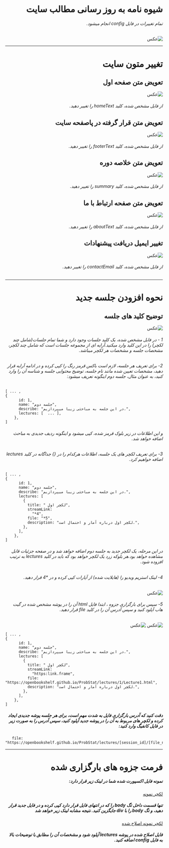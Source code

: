 <div dir="rtl">
  <h1>شیوه نامه به روز رسانی مطالب سایت</h1>
<h6>
تمام تغییرات در فایل config انجام میشود.
</h6>

![عکس  ](https://i.postimg.cc/N0VJmXmm/config.png)

<hr/>
<h1>
تغییر متون سایت
</h1>


<h2>
تعویض متن صفحه اول
</h2>

![عکس  ](https://i.postimg.cc/5tZg6VWm/home.png)

<h6>
از فایل مشخص شده، کلید homeText را تغییر دهید.
</h6>

<h2>
تعویض متن قرار گرفته در پاصفحه سایت</h2>

![عکس  ](https://i.postimg.cc/cLLXzhcf/footer.png)

<h6>
از فایل مشخص شده، کلید footerText را تغییر دهید.
</h6>

<h2>
تعویض متن خلاصه دوره
</h2>

![عکس  ](https://i.postimg.cc/wBtFqBZv/summary.png)

<h6>
از فایل مشخص شده، کلید summary را تغییر دهید.
</h6>

<h2>
تعویض متن صفحه ارتباط با ما
</h2>

![عکس  ](https://i.postimg.cc/wMYwbdWB/contact.png)

<h6>
از فایل مشخص شده، کلید aboutText را تغییر دهید.
</h6>


<h2>
تغییر ایمیل دریافت پیشنهادات
</h2>

![عکس  ](https://i.postimg.cc/XJC28vkh/email.png)

<h6>
از فایل مشخص شده، کلید contactEmail را تغییر دهید.
</h6>

<hr>
<h1>نحوه افزودن جلسه جدید</h1>


<h2>
توضیح کلید های جلسه
</h2>

![عکس  ](https://i.postimg.cc/zBKjhcJY/sessions.png)

<h6>
1 - در فایل مشخص شده، یک کلید جلسات وجود دارد و شما تمام جلسات(شامل چند لکچر) را در این کلید وارد میکنید.آرایه ای از مجموعه جلسات است که شامل چند لکچر، مشخصات جلسه و مشخصات هر لکچر میباشد.
</h6>


<h6>
2-
برای تعریف هر جلسه، لازم است  باکس قرمز رنگ را کپی کرده و در ادامه آرایه قرار دهید، مشخصات تعیین شده مانند نام جلسه، توضیح محتوایی جلسه و شناسه آن را وارد کنید، به عنوان مثال، جلسه دوم اینگونه تعریف میشود:
</h6>
<div dir="ltr">

```
[ ... ,
{
      id: 1,
      name: "جلسه دوم",
      describe: "در این جلسه به مباحثی زیبا میپردازیم.",
      lectures: [  ... ],
    },
]
```

</div>

<h6>
و این اطلاعات در زیر بلوک قرمز شده، کپی میشود و اینگونه ردیف جدیدی به مباحث اضافه خواهد شد.
</h6>

<h6>
3- برای تعریف لکچر های یک جلسه، اطلاعات هرکدام را در {} جداگانه در کلید lectures اضافه خواهیم کرد.
</h6>


<div dir="ltr">

```
[ ... ,
{
      id: 1,
      name: "جلسه دوم",
      describe: "در این جلسه به مباحثی زیبا میپردازیم.",
      lectures: [ 
        {
          title: " لکچر اول",
          streamLink:
            "*4",
          file: "*5",
          description: "لکچر اول درباره آمار و احتمال است.",
        },
      ],
    },
]
```

</div>
<h6>
در این مرحله، یک لکچر جدید به جلسه دوم اضافه خواهد شد و در صفحه جزئیات قابل مشاهده خواهد بود.هر بلوکه زرد یک لکچر خواهد بود که باید در کلید lectures به ترتیب افزوده شود.
</h6>

<h6>
4- لینک استریم ویدیو را (هایلایت شده) از آپارات کپی کرده و در *4 قرار دهید.
</h6>

![عکس  ](https://i.postimg.cc/rpzZDj0q/aparat.png)



<h6>
5- سپس برای بارگزاری جزوه ، ابتدا فایل html آن را در پوشه مشخص شده در گیت هاب آپلود کنید و سپس آدرس آن را در کلید file قرار دهید.
</h6>

![عکس  ](https://i.postimg.cc/tCyr3pZS/files-1.png)
![عکس  ](https://i.postimg.cc/66Cj4y34/files-2.png)



<div dir="ltr">

```
[ ... ,
{
      id: 1,
      name: "جلسه دوم",
      describe: "در این جلسه به مباحثی زیبا میپردازیم.",
      lectures: [ 
        {
          title: " لکچر اول",
          streamLink:
            "https:link.frame",
          file: "https://openbookshelf.github.io/ProbStat/lectures/1/Lecture1.html",
          description: "لکچر اول درباره آمار و احتمال است.",
        },
      ],
    },
]
```

</div>

<h5>
دقت کنید که آدرس بارگزاری فایل به شدت مهم است، برای هر جلسه پوشه جدیدی ایجاد کرده و لکچر های مربوط به آن را در پوشه جدید آپلود کنید، سپس آدرس را به صورت زیر در فایل کانفیگ وارد کنید:
</h5>

<div dir="ltr">

```
   file: "https://openbookshelf.github.io/ProbStat/lectures/[session_id]/[file_name].html",

```

</div>

<hr>

<h1>
فرمت جزوه های بارگزاری شده
</h2>

<h5>
نمونه فایل اکسپورت شده شما در لینک زیر قرار دارد:
</h5>

[لکچر نمونه](./img/2.2.Probability%20using%20combinations.html)

<h5>
تنها قسمت داخل تگ body را که در انتهای فایل قرار دارد کپی کرده و در فایل جدید قرار دهید، و تگ body  را با div جایگزین کنید.
نتیجه مشابه لینک زیر خواهد شد
</h5>

[لکچر نمونه اصلاح شده ](./img/2.2.Probability%20using%20combinations%20-%20Copy.html)

<h5>
فایل اصلاح شده در پوشه lectures آپلود شود و مشخصات آن را مطابق با توضیحات بالا به فایل config اضافه کنید.
</h5>

 </div>

